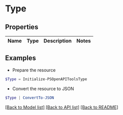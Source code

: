 # Type
## Properties

Name | Type | Description | Notes
------------ | ------------- | ------------- | -------------

## Examples

- Prepare the resource
```powershell
$Type = Initialize-PSOpenAPIToolsType 
```

- Convert the resource to JSON
```powershell
$Type | ConvertTo-JSON
```

[[Back to Model list]](../README.md#documentation-for-models) [[Back to API list]](../README.md#documentation-for-api-endpoints) [[Back to README]](../README.md)

